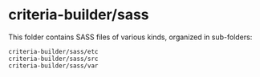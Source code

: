 # criteria-builder/sass

This folder contains SASS files of various kinds, organized in sub-folders:

    criteria-builder/sass/etc
    criteria-builder/sass/src
    criteria-builder/sass/var

